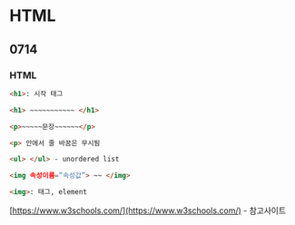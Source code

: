 # HTML

## 0714

### HTML

```html
<h1>: 시작 태그

<h1> ~~~~~~~~~~~ </h1>

<p>~~~~~문장~~~~~~</p>

<p> 안에서 줄 바꿈은 무시됨

<ul> </ul> - unordered list

<img 속성이름=”속성값”> ~~ </img>

<img>: 태그, element
```

[https://www.w3schools.com/](https://www.w3schools.com/) - 참고사이트